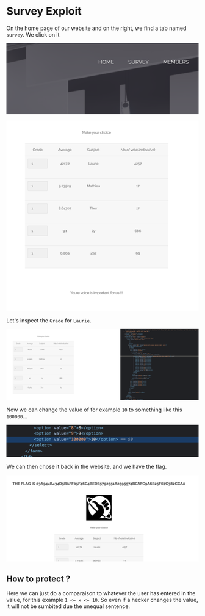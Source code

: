 # Survey Exploit

On the home page of our website and on the right, we find a tab named `survey`. We click on it

![alt text](img/survey_tab.png "Survey Tab")

![alt text](img/survey_page.png "Survey Page")

Let's inspect the `Grade` for `Laurie`.

![alt text](img/inspec_survey.png "Inspect Survey")

Now we can change the value of for example `10` to something like this `100000`...

![alt text](img/change_value.png "Changing Value")

We can then chose it back in the website, and we have the flag.

![alt text](img/flag.png "Flag")

## How to protect ?
Here we can just do a comparaison to whatever the user has entered in the value, for this example `1 <= x <= 10`. So even if a hecker changes the value, it will not be sumbited due the unequal sentence.